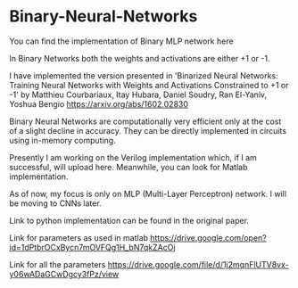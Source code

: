 # Binary-Neural-Networks

You can find the implementation of Binary MLP network here

In Binary Networks both the weights and activations are either +1 or -1.

I have implemented the version presented in 'Binarized Neural Networks: Training Neural Networks with Weights and Activations Constrained to +1 or -1' by Matthieu Courbariaux, Itay Hubara, Daniel Soudry, Ran El-Yaniv, Yoshua Bengio https://arxiv.org/abs/1602.02830

Binary Neural Networks are computationally very efficient only at the cost of a slight decline in accuracy. They can be directly implemented in circuits using in-memory computing. 

Presently I am working on the Verilog implementation which, if I am successful, will upload here. Meanwhile, you can look for Matlab implementation. 

As of now, my focus is only on MLP (Multi-Layer Perceptron) network. I will be moving to CNNs later.

Link to python implementation can be found in the original paper.

Link for parameters as used in matlab https://drive.google.com/open?id=1dPtbrOCxBycn7mOVFQg1H_bN7qkZAcOj

Link for all the parameters https://drive.google.com/file/d/1j2mqnFlUTV8vx-y06wADaGCwDgcy3fPz/view

